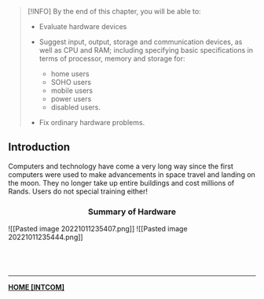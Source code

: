 >[!INFO] By the end of this chapter, you will be able to:
>- Evaluate hardware devices
>- Suggest input, output, storage and communication devices, as well as CPU and RAM; including specifying basic specifications in terms of processor, memory and storage for:
>	- home users
>	- SOHO users
>	- mobile users
>	- power users
>	- disabled users.
>
>- Fix ordinary hardware problems.

## Introduction
Computers and technology have come a very long way since the first computers were used to make advancements in space travel and landing on the moon. They no longer take up entire buildings and cost millions of Rands. Users do not special training either!

<center><h3>Summary of Hardware</h3></center>

![[Pasted image 20221011235407.png]]
![[Pasted image 20221011235444.png]]

<br>

# 
---
**[HOME [INTCOM]](INTCOM11)**